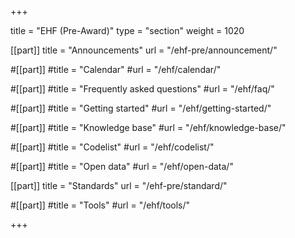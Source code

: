 +++

title = "EHF (Pre-Award)"
type = "section"
weight = 1020

[[part]]
title = "Announcements"
url = "/ehf-pre/announcement/"

#[[part]]
#title = "Calendar"
#url = "/ehf/calendar/"

#[[part]]
#title = "Frequently asked questions"
#url = "/ehf/faq/"

#[[part]]
#title = "Getting started"
#url = "/ehf/getting-started/"

#[[part]]
#title = "Knowledge base"
#url = "/ehf/knowledge-base/"

#[[part]]
#title = "Codelist"
#url = "/ehf/codelist/"

#[[part]]
#title = "Open data"
#url = "/ehf/open-data/"

[[part]]
title = "Standards"
url = "/ehf-pre/standard/"

#[[part]]
#title = "Tools"
#url = "/ehf/tools/"

+++

